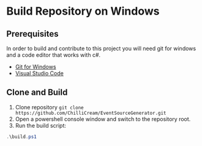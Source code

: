 # Build Repository on Windows

## Prerequisites

In order to build and contribute to this project you will need git for windows and a code editor that works with c#.

- [Git for Windows](https://git-scm.com/)
- [Visual Studio Code](https://code.visualstudio.com/)

## Clone and Build

1. Clone repository ```git clone https://github.com/ChilliCream/EventSourceGenerator.git```
1. Open a powershell console window and switch to the repository root.
1. Run the build script:

```powershell
.\build.ps1
```